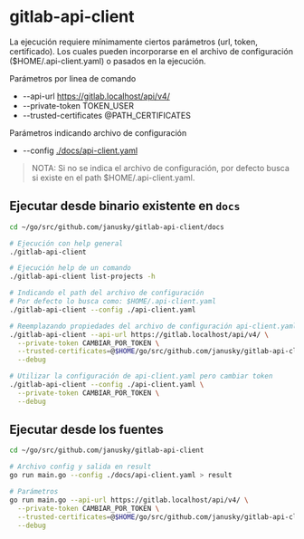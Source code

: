 # gitlab-api-client

La ejecución requiere mínimamente ciertos parámetros (url, token, certificado). Los cuales pueden incorporarse en el archivo de configuración ($HOME/.api-client.yaml) o pasados en la ejecución.

Parámetros por linea de comando

* --api-url https://gitlab.localhost/api/v4/
* --private-token TOKEN_USER
* --trusted-certificates @PATH_CERTIFICATES

Parámetros indicando archivo de configuración

* --config [./docs/api-client.yaml](./api-client.yaml)

>NOTA: Si no se indica el archivo de configuración, por defecto busca si existe en el path $HOME/.api-client.yaml.

## Ejecutar desde binario existente en `docs`

```sh
cd ~/go/src/github.com/janusky/gitlab-api-client/docs

# Ejecución con help general
./gitlab-api-client

# Ejecución help de un comando
./gitlab-api-client list-projects -h

# Indicando el path del archivo de configuración
# Por defecto lo busca como: $HOME/.api-client.yaml
./gitlab-api-client --config ./api-client.yaml

# Reemplazando propiedades del archivo de configuración api-client.yaml
./gitlab-api-client --api-url https://gitlab.localhost/api/v4/ \
  --private-token CAMBIAR_POR_TOKEN \
  --trusted-certificates=@$HOME/go/src/github.com/janusky/gitlab-api-client/docs/certificates.pem \
  --debug

# Utilizar la configuración de api-client.yaml pero cambiar token
./gitlab-api-client --config ./api-client.yaml \
  --private-token CAMBIAR_POR_TOKEN \
  --debug
```

## Ejecutar desde los fuentes

```sh
cd ~/go/src/github.com/janusky/gitlab-api-client

# Archivo config y salida en result
go run main.go --config ./docs/api-client.yaml > result

# Parámetros
go run main.go --api-url https://gitlab.localhost/api/v4/ \
  --private-token CAMBIAR_POR_TOKEN \
  --trusted-certificates=@$HOME/go/src/github.com/janusky/gitlab-api-client/docs/certificates.pem \
  --debug
```
